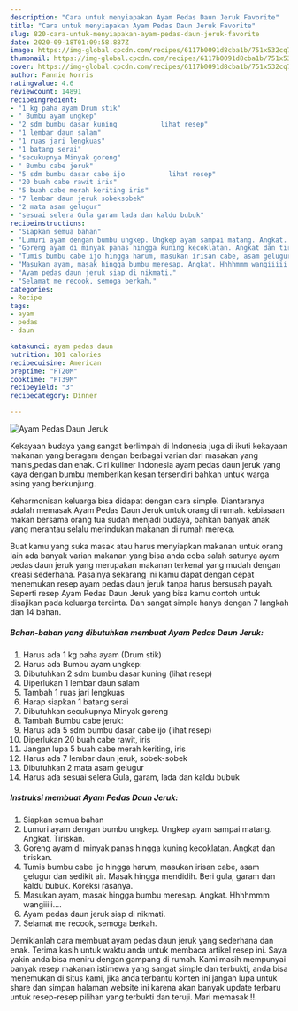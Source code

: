 ```yaml
---
description: "Cara untuk menyiapakan Ayam Pedas Daun Jeruk Favorite"
title: "Cara untuk menyiapakan Ayam Pedas Daun Jeruk Favorite"
slug: 820-cara-untuk-menyiapakan-ayam-pedas-daun-jeruk-favorite
date: 2020-09-18T01:09:58.887Z
image: https://img-global.cpcdn.com/recipes/6117b0091d8cba1b/751x532cq70/ayam-pedas-daun-jeruk-foto-resep-utama.jpg
thumbnail: https://img-global.cpcdn.com/recipes/6117b0091d8cba1b/751x532cq70/ayam-pedas-daun-jeruk-foto-resep-utama.jpg
cover: https://img-global.cpcdn.com/recipes/6117b0091d8cba1b/751x532cq70/ayam-pedas-daun-jeruk-foto-resep-utama.jpg
author: Fannie Norris
ratingvalue: 4.6
reviewcount: 14891
recipeingredient:
- "1 kg paha ayam Drum stik"
- " Bumbu ayam ungkep"
- "2 sdm bumbu dasar kuning           lihat resep"
- "1 lembar daun salam"
- "1 ruas jari lengkuas"
- "1 batang serai"
- "secukupnya Minyak goreng"
- " Bumbu cabe jeruk"
- "5 sdm bumbu dasar cabe ijo           lihat resep"
- "20 buah cabe rawit iris"
- "5 buah cabe merah keriting iris"
- "7 lembar daun jeruk sobeksobek"
- "2 mata asam gelugur"
- "sesuai selera Gula garam lada dan kaldu bubuk"
recipeinstructions:
- "Siapkan semua bahan"
- "Lumuri ayam dengan bumbu ungkep. Ungkep ayam sampai matang. Angkat. Tiriskan."
- "Goreng ayam di minyak panas hingga kuning kecoklatan. Angkat dan tiriskan."
- "Tumis bumbu cabe ijo hingga harum, masukan irisan cabe, asam gelugur dan sedikit air. Masak hingga mendidih. Beri gula, garam dan kaldu bubuk. Koreksi rasanya."
- "Masukan ayam, masak hingga bumbu meresap. Angkat. Hhhhmmm wangiiiii...."
- "Ayam pedas daun jeruk siap di nikmati."
- "Selamat me recook, semoga berkah."
categories:
- Recipe
tags:
- ayam
- pedas
- daun

katakunci: ayam pedas daun 
nutrition: 101 calories
recipecuisine: American
preptime: "PT20M"
cooktime: "PT39M"
recipeyield: "3"
recipecategory: Dinner

---
```



![Ayam Pedas Daun Jeruk](https://img-global.cpcdn.com/recipes/6117b0091d8cba1b/751x532cq70/ayam-pedas-daun-jeruk-foto-resep-utama.jpg)

Kekayaan budaya yang sangat berlimpah di Indonesia juga di ikuti kekayaan makanan yang beragam dengan berbagai varian dari masakan yang manis,pedas dan enak. Ciri kuliner Indonesia ayam pedas daun jeruk yang kaya dengan bumbu memberikan kesan tersendiri bahkan untuk warga asing yang berkunjung.




Keharmonisan keluarga bisa didapat dengan cara simple. Diantaranya adalah memasak Ayam Pedas Daun Jeruk untuk orang di rumah. kebiasaan makan bersama orang tua sudah menjadi budaya, bahkan banyak anak yang merantau selalu merindukan makanan di rumah mereka.

Buat kamu yang suka masak atau harus menyiapkan makanan untuk orang lain ada banyak varian makanan yang bisa anda coba salah satunya ayam pedas daun jeruk yang merupakan makanan terkenal yang mudah dengan kreasi sederhana. Pasalnya sekarang ini kamu dapat dengan cepat menemukan resep ayam pedas daun jeruk tanpa harus bersusah payah.
Seperti resep Ayam Pedas Daun Jeruk yang bisa kamu contoh untuk disajikan pada keluarga tercinta. Dan sangat simple hanya dengan 7 langkah dan 14 bahan.


<!--inarticleads1-->

##### Bahan-bahan yang dibutuhkan membuat Ayam Pedas Daun Jeruk:

1. Harus ada 1 kg paha ayam (Drum stik)
1. Harus ada  Bumbu ayam ungkep:
1. Dibutuhkan 2 sdm bumbu dasar kuning           (lihat resep)
1. Diperlukan 1 lembar daun salam
1. Tambah 1 ruas jari lengkuas
1. Harap siapkan 1 batang serai
1. Dibutuhkan secukupnya Minyak goreng
1. Tambah  Bumbu cabe jeruk:
1. Harus ada 5 sdm bumbu dasar cabe ijo           (lihat resep)
1. Diperlukan 20 buah cabe rawit, iris
1. Jangan lupa 5 buah cabe merah keriting, iris
1. Harus ada 7 lembar daun jeruk, sobek-sobek
1. Dibutuhkan 2 mata asam gelugur
1. Harus ada sesuai selera Gula, garam, lada dan kaldu bubuk




<!--inarticleads2-->

##### Instruksi membuat  Ayam Pedas Daun Jeruk:

1. Siapkan semua bahan
1. Lumuri ayam dengan bumbu ungkep. Ungkep ayam sampai matang. Angkat. Tiriskan.
1. Goreng ayam di minyak panas hingga kuning kecoklatan. Angkat dan tiriskan.
1. Tumis bumbu cabe ijo hingga harum, masukan irisan cabe, asam gelugur dan sedikit air. Masak hingga mendidih. Beri gula, garam dan kaldu bubuk. Koreksi rasanya.
1. Masukan ayam, masak hingga bumbu meresap. Angkat. Hhhhmmm wangiiiii....
1. Ayam pedas daun jeruk siap di nikmati.
1. Selamat me recook, semoga berkah.




Demikianlah cara membuat ayam pedas daun jeruk yang sederhana dan enak. Terima kasih untuk waktu anda untuk membaca artikel resep ini. Saya yakin anda bisa meniru dengan gampang di rumah. Kami masih mempunyai banyak resep makanan istimewa yang sangat simple dan terbukti, anda bisa menemukan di situs kami, jika anda terbantu konten ini jangan lupa untuk share dan simpan halaman website ini karena akan banyak update terbaru untuk resep-resep pilihan yang terbukti dan teruji. Mari memasak !!. 
